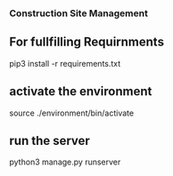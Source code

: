 ### Construction Site Management

## For fullfilling Requirnments 
pip3 install -r requirements.txt

## activate the environment 
source ./environment/bin/activate

## run the server
python3 manage.py runserver

